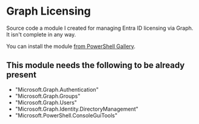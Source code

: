 # Graph Licensing
Source code a module I created for managing Entra ID licensing via Graph. It isn't complete in any way. 

You can install the module [from PowerShell Gallery](https://www.powershellgallery.com/packages/Graph.Licensing/).

## This module needs the following to be already present
- "Microsoft.Graph.Authentication"
- "Microsoft.Graph.Groups"
- "Microsoft.Graph.Users"
- "Microsoft.Graph.Identity.DirectoryManagement"
- "Microsoft.PowerShell.ConsoleGuiTools"